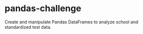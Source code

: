 # pandas-challenge
Create and manipulate Pandas DataFrames to analyze school and standardized test data.
